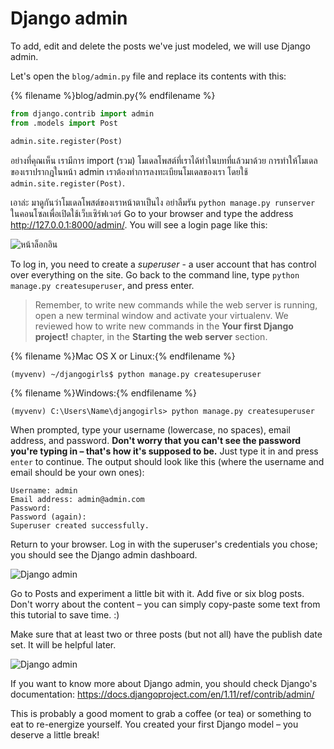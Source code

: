 # Django admin

To add, edit and delete the posts we've just modeled, we will use Django admin.

Let's open the `blog/admin.py` file and replace its contents with this:

{% filename %}blog/admin.py{% endfilename %}

```python
from django.contrib import admin
from .models import Post

admin.site.register(Post)
```

อย่างที่คุณเห็น เรามีการ import (รวม) โมเดลโพสต์ที่เราได้ทำในบทที่แล้วมาด้วย การทำให้โมเดลของเราปรากฎในหน้า admin เราต้องทำการลงทะเบียนโมเดลของเรา โดยใช้ `admin.site.register(Post)`.

เอาล่ะ มาดูกันว่าโมเดลโพสต์ของเราหน้าตาเป็นไง อย่าลืมรัน `python manage.py runserver` ในคอนโซลเพื่อเปิดใช้เว็บเซิร์ฟเวอร์ Go to your browser and type the address http://127.0.0.1:8000/admin/. You will see a login page like this:

![หน้าล็อกอิน](images/login_page2.png)

To log in, you need to create a *superuser* - a user account that has control over everything on the site. Go back to the command line, type `python manage.py createsuperuser`, and press enter.

> Remember, to write new commands while the web server is running, open a new terminal window and activate your virtualenv. We reviewed how to write new commands in the **Your first Django project!** chapter, in the **Starting the web server** section.

{% filename %}Mac OS X or Linux:{% endfilename %}

    (myvenv) ~/djangogirls$ python manage.py createsuperuser
    

{% filename %}Windows:{% endfilename %}

    (myvenv) C:\Users\Name\djangogirls> python manage.py createsuperuser
    

When prompted, type your username (lowercase, no spaces), email address, and password. **Don't worry that you can't see the password you're typing in – that's how it's supposed to be.** Just type it in and press `enter` to continue. The output should look like this (where the username and email should be your own ones):

    Username: admin
    Email address: admin@admin.com
    Password:
    Password (again):
    Superuser created successfully.
    

Return to your browser. Log in with the superuser's credentials you chose; you should see the Django admin dashboard.

![Django admin](images/django_admin3.png)

Go to Posts and experiment a little bit with it. Add five or six blog posts. Don't worry about the content – you can simply copy-paste some text from this tutorial to save time. :)

Make sure that at least two or three posts (but not all) have the publish date set. It will be helpful later.

![Django admin](images/edit_post3.png)

If you want to know more about Django admin, you should check Django's documentation: https://docs.djangoproject.com/en/1.11/ref/contrib/admin/

This is probably a good moment to grab a coffee (or tea) or something to eat to re-energize yourself. You created your first Django model – you deserve a little break!